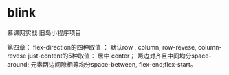 # blink
慕课网实战 旧岛小程序项目

第四章： 
flex-direction的四种取值 ： 默认row , column, row-revese, column-revese
just-content的5种取值： 居中 center； 两边对齐且中间均分space-around; 元素两边间隙相等均分space-between, 
                      flex-end;flex-start。